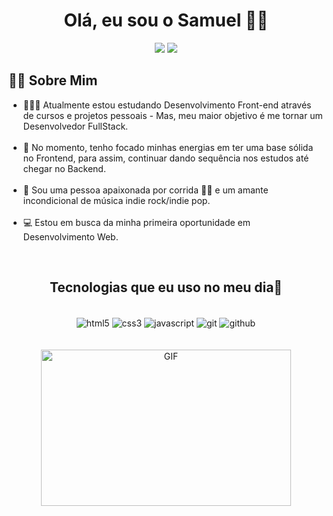 <h1 align="center">Olá, eu sou o Samuel 🖐🏽</h1>

<div align="center"> 
  <a href="https://www.instagram.com/samuelj_s/" target="_blank"><img src="https://img.shields.io/badge/-Instagram-%23E4405F?style=for-the-badge&logo=instagram&logoColor=white" target="_blank"></a>
  <a href="https://www.linkedin.com/in/samuel-jonas-490476275/" target="_blank"><img src="https://img.shields.io/badge/-LinkedIn-%230077B5?style=for-the-badge&logo=linkedin&logoColor=white" target="_blank"></a> 
  </div>

<h2> 💁🏾 Sobre Mim </h2>

<ul>
    <li>🧑🏾‍💻 Atualmente estou estudando Desenvolvimento Front-end através de cursos e projetos pessoais - Mas, meu maior objetivo é me tornar um Desenvolvedor FullStack. </li> <br>
    <li>🚀 No momento, tenho focado minhas energias em ter uma base sólida no Frontend, para assim,  continuar dando sequência nos estudos até chegar no Backend.</li> <br>
    <li>🌱 Sou uma pessoa apaixonada por corrida 🏃🏾 e um amante incondicional de música indie rock/indie pop. </li> <br>
    <li>💻 Estou em busca da minha primeira oportunidade em Desenvolvimento Web.</li>
</ul> <br>


<div align="center">
<h2 align="center">Tecnologias que eu uso no meu dia🔧</h2> <br>
    <img align="center" 
    src="https://img.shields.io/badge/HTML5-E34F26?style=for-the-badge&logo=html5&logoColor=white" 
    alt="html5">
    <img align="center" 
    src="https://img.shields.io/badge/CSS3-1572B6?style=for-the-badge&logo=css3&logoColor=white" 
    alt="css3">
    <img align="center" 
    src="https://img.shields.io/badge/JavaScript-F7DF1E?style=for-the-badge&logo=javascript&logoColor=black" 
    alt="javascript">
    <img align="center" 
    src="https://img.shields.io/badge/GIT-E44C30?style=for-the-badge&logo=git&logoColor=white" 
    alt="git">
    <img align="center" 
    src="https://img.shields.io/badge/GitHub-100000?style=for-the-badge&logo=github&logoColor=white" 
    alt="github">
</div> <br> <br>

<div align="center">
<img alt="GIF" src="https://i.pinimg.com/originals/e4/26/70/e426702edf874b181aced1e2fa5c6cde.gif" width="400px" height="250px"/>
</div>
